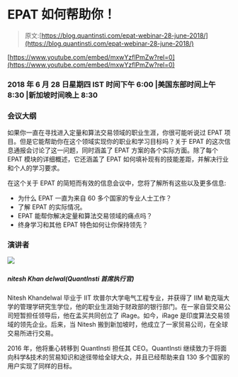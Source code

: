 # EPAT 如何帮助你！

> 原文:[https://blog.quantinsti.com/epat-webinar-28-june-2018/](https://blog.quantinsti.com/epat-webinar-28-june-2018/)

[https://www.youtube.com/embed/mxwYzflPmZw?rel=0](https://www.youtube.com/embed/mxwYzflPmZw?rel=0)

### **2018 年 6 月 28 日星期四 IST 时间下午 6:00 |美国东部时间上午 8:30 |新加坡时间晚上 8:30**

### **会议大纲**

如果你一直在寻找进入定量和算法交易领域的职业生涯，你很可能听说过 EPAT 项目。但是它能帮助你在这个领域实现你的职业和学习目标吗？关于 EPAT 的这次信息通报会讨论了这一问题，同时涵盖了 EPAT 方案的各个实际方面。除了每个 EPAT 模块的详细概述，它还涵盖了 EPAT 如何填补现有的技能差距，并解决行业和个人的学习要求。

在这个关于 EPAT 的简短而有效的信息会议中，您将了解所有这些以及更多信息:

*   为什么 EPAT 一直为来自 60 多个国家的专业人士工作？
*   了解 EPAT 的实际情况。
*   EPAT 能帮你解决定量和算法交易领域的痛点吗？
*   终身学习和其他 EPAT 特色如何让你保持领先？

### **演讲者**

![](../Images/0499f1f7dc7c6eb691120f35289583ac.png) 

##### nitesh Khan delwal(QuantInsti 首席执行官)

Nitesh Khandelwal 毕业于 IIT 坎普尔大学电气工程专业，并获得了 IIM 勒克瑙大学的管理学研究生学位，他的职业生涯始于财政部的银行部门。在一家自营交易公司短暂担任领导后，他在孟买共同创立了 iRage。如今，iRage 是印度算法交易领域的领先企业。后来，当 Nitesh 搬到新加坡时，他成立了一家贸易公司，在全球交易所进行交易。

2016 年，他将重心转移到 QuantInsti 担任其 CEO。QuantInsti 继续致力于将面向科学&技术的贸易知识和途径带给全球大众，并且已经帮助来自 130 多个国家的用户实现了同样的目标。